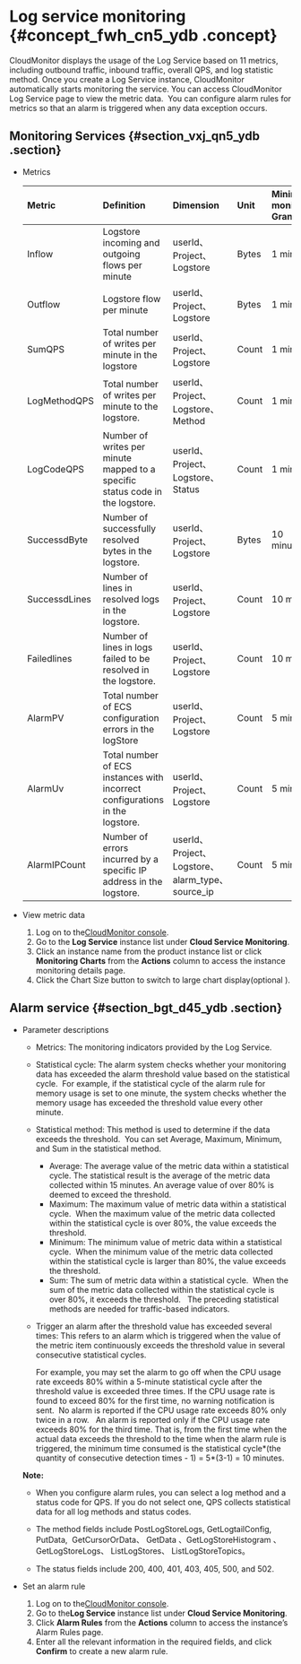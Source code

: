 # Log service monitoring {#concept_fwh_cn5_ydb .concept}

CloudMonitor displays the usage of the Log Service based on 11 metrics, including outbound traffic, inbound traffic, overall QPS, and log statistic method. Once you create a Log Service instance, CloudMonitor automatically starts monitoring the service. You can access CloudMonitor Log Service page to view the metric data.  You can configure alarm rules for metrics so that an alarm is triggered when any data exception occurs.

## Monitoring Services {#section_vxj_qn5_ydb .section}

-   Metrics

    |Metric|Definition|Dimension|Unit|Minimum monitor Granularity|
    |:-----|:---------|:--------|:---|:--------------------------|
    |Inflow|Logstore incoming and outgoing flows per minute|userId、Project、Logstore|Bytes|1 minute|
    |Outflow|Logstore flow per minute|userId、Project、Logstore|Bytes|1 minute|
    |SumQPS|Total number of writes per minute in the logstore|userId、Project、Logstore|Count|1 minute|
    |LogMethodQPS|Total number of writes per minute to the logstore.|userId、Project、Logstore、Method|Count|1 minute|
    |LogCodeQPS|Number of writes per minute mapped to a specific status code in the logstore. |userId、Project、Logstore、Status|Count|1 minute|
    |SuccessdByte|Number of successfully resolved bytes in the logstore.|userId、Project、Logstore|Bytes|10 minutes.|
    |SuccessdLines|Number of lines in resolved logs in the logstore.|userId、Project、Logstore|Count|10 minutes|
    |Failedlines|Number of lines in logs failed to be resolved in the logstore.|userId、Project、Logstore|Count|10 minutes|
    |AlarmPV|Total number of ECS configuration errors in the logStore|userId、Project、Logstore|Count|5 minutes|
    |AlarmUv|Total number of ECS instances with incorrect configurations in the logstore.|userId、Project、Logstore|Count|5 minutes|
    |AlarmIPCount|Number of errors incurred by a specific IP address in the logstore.|userId、Project、Logstore、alarm\_type、source\_ip|Count|5 minutes|


-   View metric data
    1.  Log on to the[CloudMonitor console](http://cms.console.aliyun.com/#/groups/).
    2.  Go to the **Log Service** instance list under **Cloud Service Monitoring**.
    3.  Click an instance name from the product instance list or click **Monitoring Charts** from the **Actions** column to access the instance monitoring details page.
    4.  Click the Chart Size button to switch to large chart display\(optional \).

## Alarm service {#section_bgt_d45_ydb .section}

-   Parameter descriptions

    -   Metrics: The monitoring indicators provided by the Log Service.
    -   Statistical cycle: The alarm system checks whether your monitoring data has exceeded the alarm threshold value based on the statistical cycle.  For example, if the statistical cycle of the alarm rule for memory usage is set to one minute, the system checks whether the memory usage has exceeded the threshold value every other minute.
    -   Statistical method: This method is used to determine if the data exceeds the threshold.  You can set Average, Maximum, Minimum, and Sum in the statistical method.
        -   Average: The average value of the metric data within a statistical cycle. The statistical result is the average of the metric data collected within 15 minutes. An average value of over 80% is deemed to exceed the threshold.
        -   Maximum: The maximum value of metric data within a statistical cycle.  When the maximum value of the metric data collected within the statistical cycle is over 80%, the value exceeds the threshold.
        -   Minimum: The minimum value of metric data within a statistical cycle.  When the minimum value of the metric data collected within the statistical cycle is larger than 80%, the value exceeds the threshold.
        -   Sum: The sum of metric data within a statistical cycle.  When the sum of the metric data collected within the statistical cycle is over 80%, it exceeds the threshold.   The preceding statistical methods are needed for traffic-based indicators.
    -   Trigger an alarm after the threshold value has exceeded several times: This refers to an alarm which is triggered when the value of the metric item continuously exceeds the threshold value in several consecutive statistical cycles.

        For example, you may set the alarm to go off when the CPU usage rate exceeds 80% within a 5-minute statistical cycle after the threshold value is exceeded three times. If the CPU usage rate is found to exceed 80% for the first time, no warning notification is sent.  No alarm is reported if the CPU usage rate exceeds 80% only twice in a row.   An alarm is reported only if the CPU usage rate exceeds 80% for the third time. That is, from the first time when the actual data exceeds the threshold to the time when the alarm rule is triggered, the minimum time consumed is the statistical cycle\*\(the quantity of consecutive detection times - 1\) = 5\*\(3-1\) = 10 minutes.

    **Note:** 

    -   When you configure alarm rules, you can select a log method and a status code for QPS. If you do not select one, QPS collects statistical data for all log methods and status codes.
    -   The method fields include PostLogStoreLogs, GetLogtailConfig, PutData,  GetCursorOrData、 GetData 、GetLogStoreHistogram 、GetLogStoreLogs、 ListLogStores、 ListLogStoreTopics。

    -   The status fields include 200, 400, 401, 403, 405, 500, and 502.

-   Set an alarm rule
    1.  Log on to the[CloudMonitor console](http://cms.console.aliyun.com/#/groups/).
    2.  Go to the**Log Service** instance list under **Cloud Service Monitoring**.
    3.  Click **Alarm Rules** from the **Actions** column to access the instance’s Alarm Rules page.
    4.  Enter all the relevant information in the required fields, and click **Confirm** to create a new alarm rule.

